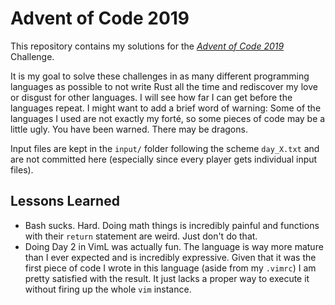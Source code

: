 # Advent of Code 2019

This repository contains my solutions for the [_Advent of Code 2019_](https://adventofcode.com/2019) Challenge.

It is my goal to solve these challenges in as many different programming languages as possible to not write Rust all the time and rediscover my love or disgust for other languages. I will see how far I can get before the languages repeat.
I might want to add a brief word of warning: Some of the languages I used are not exactly my forté, so some pieces of code may be a little ugly. You have been warned. There may be dragons.

Input files are kept in the `input/` folder following the scheme `day_X.txt` and are not committed here (especially since every player gets individual input files).

## Lessons Learned

- Bash sucks. Hard. Doing math things is incredibly painful and functions with their `return` statement are weird. Just don't do that.
- Doing Day 2 in VimL was actually fun. The language is way more mature than I ever expected and is incredibly expressive. Given that it was the first piece of code I wrote in this language (aside from my `.vimrc`) I am pretty satisfied with the result. It just lacks a proper way to execute it without firing up the whole `vim` instance.
